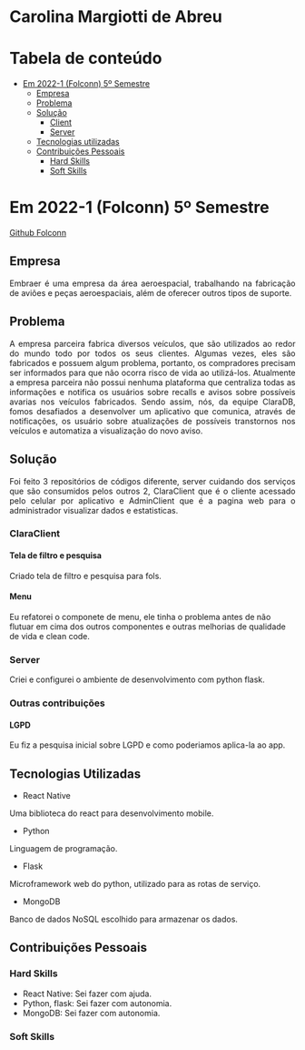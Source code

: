 # Carolina Margiotti de Abreu

# Tabela de conteúdo

-   [Em 2022-1 (Folconn) 5º Semestre](#em-2022-1-folconn-5º-semestre)
    -   [Empresa](#empresa)
    -   [Problema](#problema)
    -   [Solução](#solução)
        -   [Client](#client)
        -   [Server](#server)
    -   [Tecnologias utilizadas](#tecnologias-utilizadas)
    -   [Contribuições Pessoais](#contribuições-pessoais)
        -   [Hard Skills](#hard-skills)
        -   [Soft Skills](#soft-skills)

# Em 2022-1 (Folconn) 5º Semestre
[Github Folconn](https://github.com/CarolinaMargiotti/api-claradb)


## Empresa

<p align="justify">
Embraer é uma empresa da área aeroespacial, trabalhando na fabricação de aviões e peças aeroespaciais, além de oferecer outros tipos de suporte.
</p>

## Problema
<p align="justify">
A empresa parceira fabrica diversos veículos, que são utilizados ao redor do mundo todo por todos os seus clientes. Algumas vezes, eles são fabricados e possuem algum problema, portanto, os compradores precisam ser informados para que não ocorra risco de vida ao utilizá-los. Atualmente a empresa parceira não possui nenhuma plataforma que centraliza todas as informações e notifica os usuários sobre recalls e avisos sobre possíveis avarias nos veículos fabricados. Sendo assim, nós, da equipe ClaraDB, fomos desafiados a desenvolver um aplicativo que comunica, através de notificações, os usuário sobre atualizações de possíveis transtornos nos veículos e automatiza a visualização do novo aviso.
</p>

## Solução

<p align="justify">
    Foi feito 3 repositórios de códigos diferente, server cuidando dos serviços que são consumidos pelos outros 2, ClaraClient que é o cliente acessado pelo celular por aplicativo e AdminClient que é a pagina web para o administrador visualizar dados e estatisticas.
</p>

### ClaraClient

#### Tela de filtro e pesquisa
Criado tela de filtro e pesquisa para fols.

#### Menu
Eu refatorei o componete de menu, ele tinha o problema antes de não flutuar em cima dos outros componentes e outras melhorias de qualidade de vida e clean code.

### Server
Criei e configurei o ambiente de desenvolvimento com python flask.

### Outras contribuições
#### LGPD
Eu fiz a pesquisa inicial sobre LGPD e como poderiamos aplica-la ao app.

## Tecnologias Utilizadas
- React Native

Uma biblioteca do react para desenvolvimento mobile.

- Python

Linguagem de programação.

- Flask

Microframework web do python, utilizado para as rotas de serviço.

- MongoDB

Banco de dados NoSQL escolhido para armazenar os dados.

## Contribuições Pessoais

### Hard Skills
- React Native: Sei fazer com ajuda.
- Python, flask: Sei fazer com autonomia.
- MongoDB: Sei fazer com autonomia.

### Soft Skills
